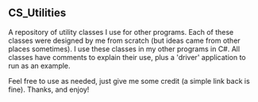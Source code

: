 <h2>CS_Utilities</h2>
<p>A repository of utility classes I use for other programs. Each of these classes were designed by me from scratch (but ideas came from other places sometimes). I use these classes in my other programs in C#. All classes have comments to explain their use, plus a 'driver' application to run as an example.</p>
<p>Feel free to use as needed, just give me some credit (a simple link back is fine). Thanks, and enjoy!</p>
